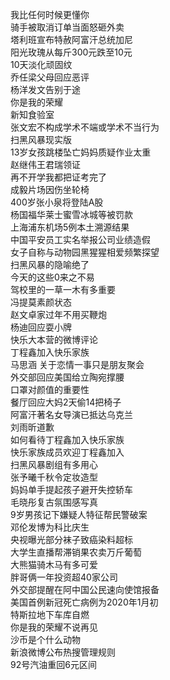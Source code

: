 我比任何时候更懂你  
骑手被取消订单当面怒砸外卖  
塔利班宣布特赦阿富汗总统加尼  
阳光玫瑰从每斤300元跌至10元  
10天淡化顽固纹  
乔任梁父母回应恶评  
杨洋发文告别于途  
你是我的荣耀  
新知食验室  
张文宏不构成学术不端或学术不当行为  
扫黑风暴现实版  
13岁女孩跳楼坠亡妈妈质疑作业太重  
赵继伟王君瑞领证  
再不开学我都把证考完了  
成毅片场因伤坐轮椅  
400岁张小泉将登陆A股  
杨国福华莱士蜜雪冰城等被罚款  
上海浦东机场5例本土溯源结果  
中国平安员工实名举报公司业绩造假  
女子自称与动物园黑猩猩相爱频繁探望  
扫黑风暴的隐喻绝了  
今天的这些0来之不易  
驾校里的一草一木有多重要  
冯提莫素颜状态  
赵文卓家过年不用买鞭炮  
杨迪回应耍小牌  
快乐大本营的微博评论  
丁程鑫加入快乐家族  
马思涵 关于恋情一事只是朋友聚会  
外交部回应美国给立陶宛撑腰  
口罩对颜值的重要性  
餐厅回应大妈2天偷14把椅子  
阿富汗著名女导演已抵达乌克兰  
刘雨昕道歉  
如何看待丁程鑫加入快乐家族  
快乐家族成员欢迎丁程鑫加入  
扫黑风暴剧组有多用心  
张予曦千秋令定妆造型  
妈妈单手提起孩子避开失控轿车  
毛晓彤复古氛围感写真  
9岁男孩记下嫌疑人特征帮民警破案  
邓伦发博为科比庆生  
央视曝光部分袜子致癌染料超标  
大学生直播帮滞销果农卖万斤葡萄  
大熊猫骑木马有多可爱  
胖哥俩一年投资超40家公司  
外交部提醒在阿中国公民速向使馆报备  
美国首例新冠死亡病例为2020年1月初  
特斯拉地下车库自燃  
你是我的荣耀不说再见  
沙币是个什么动物  
新浪微博公布热搜管理规则  
92号汽油重回6元区间  
